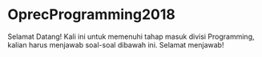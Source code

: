 # OprecProgramming2018
Selamat Datang! Kali ini untuk memenuhi tahap masuk divisi Programming, kalian harus menjawab soal-soal dibawah ini. Selamat menjawab!

